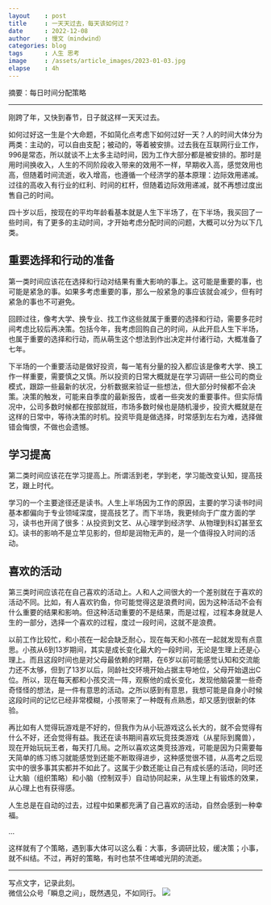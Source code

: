 ```yaml
---
layout    : post
title     : 一天天过去，每天该如何过？
date      : 2022-12-08
author    : 慢文（mindwind）
categories: blog
tags      : 人生 思考
image     : /assets/article_images/2023-01-03.jpg
elapse    : 4h
---
```


摘要：每日时间分配策略

---

刚跨了年，又快到春节，日子就这样一天天过去。

如何过好这一生是个大命题，不如简化点考虑下如何过好一天？人的时间大体分为两类：主动的，可以自由支配；被动的，等着被安排。过去我在互联网行业工作，996是常态，所以就谈不上太多主动时间，因为工作大部分都是被安排的。那时是用时间换收入，人生的不同阶段收入带来的效用不一样，早期收入高，感觉效用也高，但随着时间流逝，收入增高，也遵循一个经济学的基本原理：边际效用递减。过往的高收入有行业的红利、时间的杠杆，但随着边际效用递减，就不再想过度出售自己的时间。

四十岁以后，按现在的平均年龄看基本就是人生下半场了，在下半场，我买回了一些时间，有了更多的主动时间，才开始考虑分配时间的问题，大概可以分为以下几类。


## 重要选择和行动的准备
第一类时间应该花在选择和行动对结果有重大影响的事上。这可能是重要的事，也可能是紧急的事。如果多考虑重要的事，那么一般紧急的事应该就会减少，但有时紧急的事也不可避免。

回顾过往，像考大学、换专业、找工作这些就属于重要的选择和行动，需要多花时间考虑比较后再决策。包括今年，我考虑回购自己的时间，从此开启人生下半场，也属于重要的选择和行动，而从萌生这个想法到作出决定并付诸行动，大概准备了七年。

下半场的一个重要活动是做好投资，每一笔有分量的投入都应该是像考大学、换工作一样重要，需要慎之又慎。所以投资的日常大概就是在学习调研一些公司的商业模式，跟踪一些最新的状况，分析数据来验证一些想法，但大部分时候都不会决策。决策的触发，可能来自季度的最新报告，或者一些突发的重要事件。但实际情况中，公司多数时候都在按部就班，市场多数时候也是随机漫步，投资大概就是在这样的日常中，等待决策的时机。投资毕竟是做选择，时常感到左右为难，选择做错会悔恨，不做也会遗憾。


## 学习提高
第二类时间应该花在学习提高上。所谓活到老，学到老，学习能改变认知，提高技艺，跟上时代。

学习的一个主要途径还是读书。人生上半场因为工作的原因，主要的学习读书时间基本都偏向于专业领域深度，提高技艺了。而下半场，我更倾向于广度方面的学习，读书也开阔了很多：从投资到文艺、从心理学到经济学、从物理到科幻甚至玄幻。读书的影响不是立竿见影的，但却是润物无声的，是一个值得投入时间的活动。


## 喜欢的活动
第三类时间应该花在自己喜欢的活动上。人和人之间很大的一个差别就在于喜欢的活动不同。比如，有人喜欢钓鱼，你可能觉得这是浪费时间，因为这种活动不会有什么重要的结果和影响。但这种活动重要的不是结果，而是过程，过程本身就是人生的一部分，选择一个喜欢的过程，度过一段时间，这就不是浪费。

以前工作比较忙，和小孩在一起会缺乏耐心，现在每天和小孩在一起就发现有点意思。小孩从6到13岁期间，其实是成长变化最大的一段时间，无论是生理上还是心理上。而且这段时间也是对父母最依赖的时期，在6岁以前可能感觉认知和交流能力还不太够，但到了13岁以后，同龄社交环境开始占据主导地位，父母开始退出C位。所以，现在每天都和小孩交流一阵，观察他的成长变化，发现他脑袋里一些奇奇怪怪的想法，是一件有意思的活动。之所以感到有意思，我想可能是自身小时候这段时间的记忆已经非常模糊，小孩带来了一种既有点熟悉，却又感到很新的体验。

再比如有人觉得玩游戏是不好的，但我作为从小玩游戏这么长大的，就不会觉得有什么不好，还会觉得有益。我还在读书期间喜欢玩竞技类游戏（从星际到魔兽），现在开始玩玩王者，每天打几局。之所以喜欢这类竞技游戏，可能是因为只需要每天简单的练习练习就能感觉到还能不断取得进步，这种感觉很不错，从高考之后现实中的很多事其实都并不如此了。这属于少数还能让自己有成长感的活动，同时还让大脑（组织策略）和小脑（控制双手）自动协同起来，从生理上有锻炼的效果，从心理上也有获得感。

人生总是在自动的过去，过程中如果都充满了自己喜欢的活动，自然会感到一种幸福。

...

这样就有了个策略，遇到事大体可以这么看：大事，多调研比较，缓决策；小事，就不纠结。不过，再好的策略，有时也禁不住唏嘘光阴的流逝。


---
写点文字，记录此刻。  
微信公众号「瞬息之间」，既然遇见，不如同行。
![](/assets/images/qrcode_wechat_avatar.jpg)

